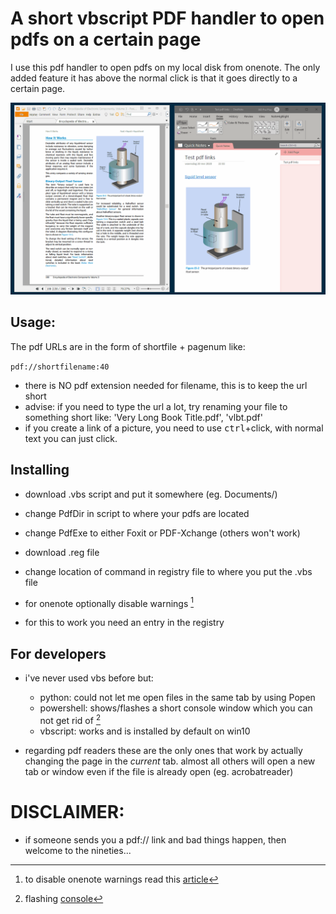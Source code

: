 # A short vbscript PDF handler to open pdfs on a certain page

I use this pdf handler to open pdfs on my local disk from onenote.
The only added feature it has above the normal click is that it
goes directly to a certain page.

![demo](img/demo.gif)

## Usage:

The pdf URLs are in the form of shortfile + pagenum like:

 `pdf://shortfilename:40`

- there is NO pdf extension needed for filename, this is to keep the url short
- advise: if you need to type the url a lot, try renaming your file to
  something short like: 'Very Long Book Title.pdf', 'vlbt.pdf'
- if you create a link of a picture, you need to use <kbd>ctrl</kbd>+click, 
  with normal text you can just click.

## Installing

  - download .vbs script and put it somewhere (eg. Documents/)
  - change PdfDir in script to where your pdfs are located
  - change PdfExe to either Foxit or PDF-Xchange (others won't work)
  - download .reg file 
  - change location of command in registry file to where you put the
  .vbs file
  - for onenote optionally disable warnings [^1]

  - for this to work you need an entry in the registry

## For developers

   - i've never used vbs before but:
       - python: could not let me open files in the same tab by using Popen
       - powershell: shows/flashes a short console window which you can not get rid of [^2]
       - vbscript: works and is installed by default on win10

  - regarding pdf readers these are the only ones that work by actually changing
    the page in the _current_ tab. almost all others will open a new tab or window even 
    if the file is already open (eg. acrobatreader)


# DISCLAIMER:

   - if someone sends you a pdf:// link and bad things happen, then welcome
     to the nineties...

 [^1]: to disable onenote warnings read this [article](https://superuser.com/questions/1307645/how-to-disable-hyperlink-security-notice-in-onenote-2016)
 [^2]: flashing [console](https://github.com/PowerShell/PowerShell/issues/3028)

